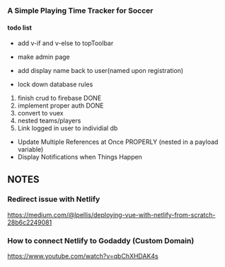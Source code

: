 ### A Simple Playing Time Tracker for Soccer

#### todo list


- add v-if and v-else to topToolbar

- make admin page
- add display name back to user(named upon registration)
- lock down database rules

1. finish crud to firebase DONE
2. implement proper auth DONE
3. convert to vuex
4. nested teams/players
5. Link logged in user to individial db

- Update Multiple References at Once PROPERLY (nested in a payload variable)
- Display Notifications when Things Happen

## NOTES

### Redirect issue with Netlify
https://medium.com/@lpellis/deploying-vue-with-netlify-from-scratch-28b6c2249081

### How to connect Netlify to Godaddy (Custom Domain)
https://www.youtube.com/watch?v=qbChXHDAK4s